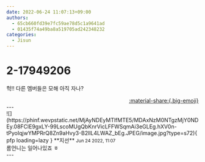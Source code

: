 ```yaml
---
date: 2022-06-24 11:07:13+09:00
authors:
  - 65cb660fd39e7fc59ae78d5c1a9641ad
  - 01435f74a49ba8a519705ad242348232
categories:
  - Jisun
---
```


# 2-17949206

<div class="post-container" markdown="1">
<div class="content-container md-sidebar__scrollwrap" markdown="1">

헉!! 다른 멤버들은 모해 아직 자나?

</div>
</div>

<div style="text-align: right;" markdown="1">
<a href="https://weverse.io/fromis9/fanpost/2-17949206" style="text-align: right;">:material-share:{.big-emoji}</a>
</div>
---

<div class="comments-container md-sidebar__scrollwrap" markdown="1">
<div class="comment" markdown="1">
<div class='id-container' markdown="1">
![](https://phinf.wevpstatic.net/MjAyNDEyMTlfMTE5/MDAxNzM0NTgzMjY0NDEy.08FClE9gxLY-99LscoMUgQbKnrVicLFFWSqmAi3eGLEg.hXV0n-tPyoIqjwYMPRrQ8Zn9aHvy3-B2llL4LWAZ_bEg.JPEG/image.jpg?type=s72){ pfp loading=lazy }
**<span class="artist">지선</span>** <small>Jun 24 2022, 11:07</small><br>
</div>
<div class='comment-body' markdown="1">
롬언니는 일어나있죠 ㅎ
</div>
</div>
</div>
---

